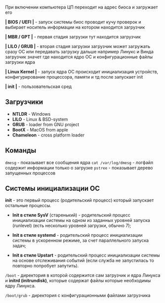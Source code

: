При включении компьютера ЦП переходит на адрес биоса и загружает его

**|    BIOS / UEFI     |** - запуск системы
биос проводит кучу проверок и выбирает носитель информации на котором находится загрузчик

**|    MBR / GPT      |** - первая стадия загрузки
тут находится загрузчик

**|    LILO / GRUB    |** - вторая стадия загрузки
загрузчик может загружать сразу ОС или передавать загрузку дальше например Линукс и Винда
загрузчик значет где находится ядро ОС и конфигурационные файлы загрузки ядра

**|    Linux Kernel    |** - запуск ядра ОС
происходит инициализация устройств, конфигурирование процессора, памяти и тд
после запускает init

**|          init              |** - пользовательская сред


## Загрузчики

- **NTLDR** - Windows
- **LILO** - Linux & BSD-system
- **GRUB** - loader from GNU project
- **BootX** - MacOS from apple
- **Chameleon** - cross platform loader

## Команды
`dmesg` - показывает все сообщения ядра
`cat /var/log/dmesg` - логфайл содержит информации только о загрузке 
`pstree` - показывает дерево запущенных процессов

## Системы инициализации ОС
**init** - это первый процесс (родительский процесс) который запускает остальные процессы.

- **Init в стиле SysV** (старенький) - родительский процесс инициализации системы на одном из заданных уровней запуска (runlevel) (есть несколько уровней загрузки, обычно 7);

- **Init в стиле systemd** - родительский процесс инициализации системы в ускоренном режиме, за счет параллельного запуска задач;

- **Init в стиле Upstart** - родительский процесс инициализации системы на основе отслеживания событий (если служба не запустилась то повторно попробует запутить).

`/boot` - директория в которой содержится сам загрузчик и ядра Линукса и **initrd (initrundisk)**, которые содержат файлы которые необходимы ядру Линукса.

`/boot/grub` - директория с конфигурационными файлами загрузчика